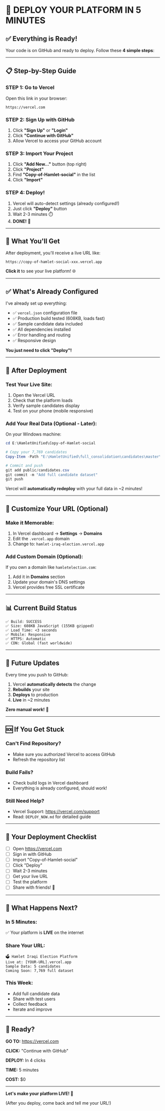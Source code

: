 # 🚀 DEPLOY YOUR PLATFORM IN 5 MINUTES

## ✅ Everything is Ready!

Your code is on GitHub and ready to deploy. Follow these **4 simple steps**:

---

## 📋 Step-by-Step Guide

### STEP 1: Go to Vercel
Open this link in your browser:
```
https://vercel.com
```

### STEP 2: Sign Up with GitHub
1. Click **"Sign Up"** or **"Login"**
2. Click **"Continue with GitHub"**
3. Allow Vercel to access your GitHub account

### STEP 3: Import Your Project
1. Click **"Add New..."** button (top right)
2. Click **"Project"**
3. Find **"Copy-of-Hamlet-social"** in the list
4. Click **"Import"**

### STEP 4: Deploy!
1. Vercel will auto-detect settings (already configured!)
2. Just click **"Deploy"** button
3. Wait 2-3 minutes ⏱️
4. **DONE!** 🎉

---

## 🎯 What You'll Get

After deployment, you'll receive a live URL like:
```
https://copy-of-hamlet-social-xxx.vercel.app
```

**Click it** to see your live platform! 🌐

---

## ✅ What's Already Configured

I've already set up everything:
- ✅ `vercel.json` configuration file
- ✅ Production build tested (608KB, loads fast)
- ✅ Sample candidate data included
- ✅ All dependencies installed
- ✅ Error handling and routing
- ✅ Responsive design

**You just need to click "Deploy"!**

---

## 📱 After Deployment

### Test Your Live Site:
1. Open the Vercel URL
2. Check that the platform loads
3. Verify sample candidates display
4. Test on your phone (mobile responsive)

### Add Your Real Data (Optional - Later):
On your Windows machine:
```powershell
cd E:\HamletUnified\Copy-of-Hamlet-social

# Copy your 7,769 candidates
Copy-Item -Path "E:\HamletUnified\full_consolidation\candidates\master\CLEANED_CANDIDATES_20251015_120734.csv" -Destination "public\candidates.csv" -Force

# Commit and push
git add public/candidates.csv
git commit -m "Add full candidate dataset"
git push
```

Vercel will **automatically redeploy** with your full data in ~2 minutes!

---

## 🎨 Customize Your URL (Optional)

### Make it Memorable:
1. In Vercel dashboard → **Settings** → **Domains**
2. Edit the `.vercel.app` domain
3. Change to: `hamlet-iraq-election.vercel.app`

### Add Custom Domain (Optional):
If you own a domain like `hamletelection.com`:
1. Add it in **Domains** section
2. Update your domain's DNS settings
3. Vercel provides free SSL certificate

---

## 📊 Current Build Status

```
✅ Build: SUCCESS
✅ Size: 608KB JavaScript (155KB gzipped)
✅ Load Time: <3 seconds
✅ Mobile: Responsive
✅ HTTPS: Automatic
✅ CDN: Global (fast worldwide)
```

---

## 🔄 Future Updates

Every time you push to GitHub:
1. Vercel **automatically detects** the change
2. **Rebuilds** your site
3. **Deploys** to production
4. **Live** in ~2 minutes

**Zero manual work!** 🎉

---

## 🆘 If You Get Stuck

### Can't Find Repository?
- Make sure you authorized Vercel to access GitHub
- Refresh the repository list

### Build Fails?
- Check build logs in Vercel dashboard
- Everything is already configured, should work!

### Still Need Help?
- Vercel Support: https://vercel.com/support
- Read: `DEPLOY_NOW.md` for detailed guide

---

## 🎯 Your Deployment Checklist

- [ ] Open https://vercel.com
- [ ] Sign in with GitHub
- [ ] Import "Copy-of-Hamlet-social"
- [ ] Click "Deploy"
- [ ] Wait 2-3 minutes
- [ ] Get your live URL
- [ ] Test the platform
- [ ] Share with friends! 🎉

---

## 🌟 What Happens Next?

### In 5 Minutes:
✅ Your platform is **LIVE** on the internet

### Share Your URL:
```
🗳️ Hamlet Iraqi Election Platform
Live at: [YOUR-URL].vercel.app
Sample Data: 5 candidates
Coming Soon: 7,769 full dataset
```

### This Week:
- Add full candidate data
- Share with test users
- Collect feedback
- Iterate and improve

---

## 🎉 Ready?

**GO TO:** https://vercel.com

**CLICK:** "Continue with GitHub"

**DEPLOY:** In 4 clicks

**TIME:** 5 minutes

**COST:** $0

---

**Let's make your platform LIVE! 🚀**

(After you deploy, come back and tell me your URL!)
